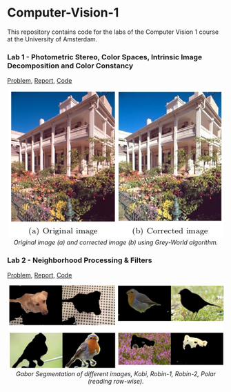 # Computer-Vision-1

This repository contains code for the labs of the Computer Vision 1 course at the University of Amsterdam.

### Lab 1 - Photometric Stereo, Color Spaces, Intrinsic Image Decomposition and Color Constancy

[Problem](lab1/Lab01_Instruction.pdf), [Report](lab1/photometric-stereo-color.pdf), [Code](lab1/)

<p align="center">
  <img src="fig/fig1.png" width="500" /><br />
  <i>Original image (a) and corrected image (b) using Grey-World algorithm.</i>
  <br />
 </p>
 
 ### Lab 2 - Neighborhood Processing & Filters
 
 [Problem](lab2/Lab01_Instruction.pdf), [Report](lab2/11593040_11576200.pdf), [Code](lab2/)
 
 <p align="center">
  <img src="fig/fig2.png" width="500" /><br />
  <i>Gabor Segmentation of different images, Kobi, Robin-1, Robin-2, Polar (reading row-wise). </i>
  <br />
 </p>
 
